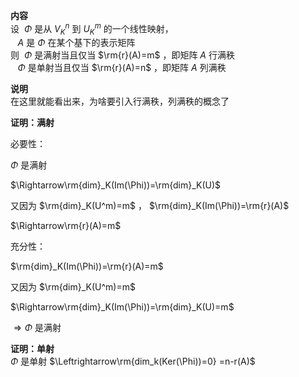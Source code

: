 **内容**    
设 $\ \Phi$ 是从 $V_K^n$ 到 $U_K^m$ 的一个线性映射，    
 $\enspace\ A$ 是 $\Phi$ 在某个基下的表示矩阵    
则 $\ \Phi$ 是满射当且仅当 $\rm{r}(A)=m$ ，即矩阵 $A$ 行满秩    
 $\enspace\ \Phi$ 是单射当且仅当 $\rm{r}(A)=n$ ，即矩阵 $A$ 列满秩    
    
**说明**    
在这里就能看出来，为啥要引入行满秩，列满秩的概念了    
    
**证明：满射**    
    
必要性：    
    
 $\Phi$ 是满射    
    
 $\Rightarrow\rm{dim}_K(Im(\Phi))=\rm{dim}_K(U)$     
    
又因为 $\rm{dim}_K(U^m)=m$ ， $\rm{dim}_K(Im(\Phi))=\rm{r}(A)$     
    
 $\Rightarrow\rm{r}(A)=m$     
    
充分性：    
    
 $\rm{dim}_K(Im(\Phi))=\rm{r}(A)=m$     
    
又因为 $\rm{dim}_K(U^m)=m$     
    
 $\Rightarrow\rm{dim}_K(Im(\Phi))=\rm{dim}_K(U)=m$     
    
 $\Rightarrow\Phi$ 是满射    
    
**证明：单射**    
 $\Phi$ 是单射 $\Leftrightarrow\rm{dim_k(Ker(\Phi))=0}    
=n-r(A)$     
